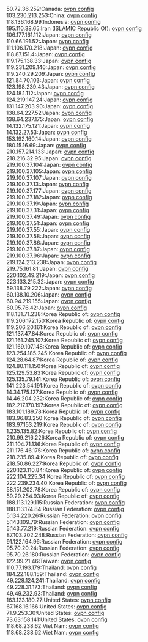 50.72.36.252:Canada: [ovpn config](vpn/50_72_36_252.ovpn)  
103.230.213.253:China: [ovpn config](vpn/103_230_213_253.ovpn)  
118.136.168.99:Indonesia: [ovpn config](vpn/118_136_168_99.ovpn)  
195.110.38.65:Iran (ISLAMIC Republic Of): [ovpn config](vpn/195_110_38_65.ovpn)  
106.177.161.112:Japan: [ovpn config](vpn/106_177_161_112.ovpn)  
110.66.191.52:Japan: [ovpn config](vpn/110_66_191_52.ovpn)  
111.106.170.218:Japan: [ovpn config](vpn/111_106_170_218.ovpn)  
118.87.151.4:Japan: [ovpn config](vpn/118_87_151_4.ovpn)  
119.175.138.33:Japan: [ovpn config](vpn/119_175_138_33.ovpn)  
119.231.209.146:Japan: [ovpn config](vpn/119_231_209_146.ovpn)  
119.240.29.209:Japan: [ovpn config](vpn/119_240_29_209.ovpn)  
121.84.70.103:Japan: [ovpn config](vpn/121_84_70_103.ovpn)  
123.198.239.43:Japan: [ovpn config](vpn/123_198_239_43.ovpn)  
124.18.1.112:Japan: [ovpn config](vpn/124_18_1_112.ovpn)  
124.219.147.24:Japan: [ovpn config](vpn/124_219_147_24.ovpn)  
131.147.203.90:Japan: [ovpn config](vpn/131_147_203_90.ovpn)  
138.64.227.52:Japan: [ovpn config](vpn/138_64_227_52.ovpn)  
138.64.237.175:Japan: [ovpn config](vpn/138_64_237_175.ovpn)  
14.132.175.121:Japan: [ovpn config](vpn/14_132_175_121.ovpn)  
14.132.27.53:Japan: [ovpn config](vpn/14_132_27_53.ovpn)  
153.192.160.14:Japan: [ovpn config](vpn/153_192_160_14.ovpn)  
180.15.16.69:Japan: [ovpn config](vpn/180_15_16_69.ovpn)  
210.157.214.133:Japan: [ovpn config](vpn/210_157_214_133.ovpn)  
218.216.32.95:Japan: [ovpn config](vpn/218_216_32_95.ovpn)  
219.100.37.104:Japan: [ovpn config](vpn/219_100_37_104.ovpn)  
219.100.37.105:Japan: [ovpn config](vpn/219_100_37_105.ovpn)  
219.100.37.107:Japan: [ovpn config](vpn/219_100_37_107.ovpn)  
219.100.37.13:Japan: [ovpn config](vpn/219_100_37_13.ovpn)  
219.100.37.177:Japan: [ovpn config](vpn/219_100_37_177.ovpn)  
219.100.37.182:Japan: [ovpn config](vpn/219_100_37_182.ovpn)  
219.100.37.19:Japan: [ovpn config](vpn/219_100_37_19.ovpn)  
219.100.37.31:Japan: [ovpn config](vpn/219_100_37_31.ovpn)  
219.100.37.49:Japan: [ovpn config](vpn/219_100_37_49.ovpn)  
219.100.37.51:Japan: [ovpn config](vpn/219_100_37_51.ovpn)  
219.100.37.55:Japan: [ovpn config](vpn/219_100_37_55.ovpn)  
219.100.37.58:Japan: [ovpn config](vpn/219_100_37_58.ovpn)  
219.100.37.86:Japan: [ovpn config](vpn/219_100_37_86.ovpn)  
219.100.37.87:Japan: [ovpn config](vpn/219_100_37_87.ovpn)  
219.100.37.96:Japan: [ovpn config](vpn/219_100_37_96.ovpn)  
219.124.213.238:Japan: [ovpn config](vpn/219_124_213_238.ovpn)  
219.75.161.81:Japan: [ovpn config](vpn/219_75_161_81.ovpn)  
220.102.49.219:Japan: [ovpn config](vpn/220_102_49_219.ovpn)  
223.133.215.32:Japan: [ovpn config](vpn/223_133_215_32.ovpn)  
59.138.79.222:Japan: [ovpn config](vpn/59_138_79_222.ovpn)  
60.138.10.206:Japan: [ovpn config](vpn/60_138_10_206.ovpn)  
60.94.219.155:Japan: [ovpn config](vpn/60_94_219_155.ovpn)  
60.95.76.42:Japan: [ovpn config](vpn/60_95_76_42.ovpn)  
118.131.71.238:Korea Republic of: [ovpn config](vpn/118_131_71_238.ovpn)  
119.206.172.150:Korea Republic of: [ovpn config](vpn/119_206_172_150.ovpn)  
119.206.20.161:Korea Republic of: [ovpn config](vpn/119_206_20_161.ovpn)  
121.137.47.84:Korea Republic of: [ovpn config](vpn/121_137_47_84.ovpn)  
121.161.245.107:Korea Republic of: [ovpn config](vpn/121_161_245_107.ovpn)  
121.169.107.148:Korea Republic of: [ovpn config](vpn/121_169_107_148.ovpn)  
123.254.185.245:Korea Republic of: [ovpn config](vpn/123_254_185_245.ovpn)  
124.28.64.87:Korea Republic of: [ovpn config](vpn/124_28_64_87.ovpn)  
124.80.111.150:Korea Republic of: [ovpn config](vpn/124_80_111_150.ovpn)  
125.129.53.83:Korea Republic of: [ovpn config](vpn/125_129_53_83.ovpn)  
125.135.79.141:Korea Republic of: [ovpn config](vpn/125_135_79_141.ovpn)  
141.223.54.191:Korea Republic of: [ovpn config](vpn/141_223_54_191.ovpn)  
14.34.175.127:Korea Republic of: [ovpn config](vpn/14_34_175_127.ovpn)  
14.46.204.232:Korea Republic of: [ovpn config](vpn/14_46_204_232.ovpn)  
182.217.170.197:Korea Republic of: [ovpn config](vpn/182_217_170_197.ovpn)  
183.101.189.78:Korea Republic of: [ovpn config](vpn/183_101_189_78.ovpn)  
183.96.83.250:Korea Republic of: [ovpn config](vpn/183_96_83_250.ovpn)  
183.97.153.219:Korea Republic of: [ovpn config](vpn/183_97_153_219.ovpn)  
1.235.135.82:Korea Republic of: [ovpn config](vpn/1_235_135_82.ovpn)  
210.99.216.226:Korea Republic of: [ovpn config](vpn/210_99_216_226.ovpn)  
211.104.71.136:Korea Republic of: [ovpn config](vpn/211_104_71_136.ovpn)  
211.176.46.175:Korea Republic of: [ovpn config](vpn/211_176_46_175.ovpn)  
218.235.89.4:Korea Republic of: [ovpn config](vpn/218_235_89_4.ovpn)  
218.50.86.227:Korea Republic of: [ovpn config](vpn/218_50_86_227.ovpn)  
220.123.110.84:Korea Republic of: [ovpn config](vpn/220_123_110_84.ovpn)  
222.104.225.34:Korea Republic of: [ovpn config](vpn/222_104_225_34.ovpn)  
222.239.234.40:Korea Republic of: [ovpn config](vpn/222_239_234_40.ovpn)  
58.151.202.78:Korea Republic of: [ovpn config](vpn/58_151_202_78.ovpn)  
59.29.254.93:Korea Republic of: [ovpn config](vpn/59_29_254_93.ovpn)  
188.113.129.115:Russian Federation: [ovpn config](vpn/188_113_129_115.ovpn)  
188.113.174.84:Russian Federation: [ovpn config](vpn/188_113_174_84.ovpn)  
5.134.220.26:Russian Federation: [ovpn config](vpn/5_134_220_26.ovpn)  
5.143.109.79:Russian Federation: [ovpn config](vpn/5_143_109_79.ovpn)  
5.143.77.219:Russian Federation: [ovpn config](vpn/5_143_77_219.ovpn)  
87.103.202.248:Russian Federation: [ovpn config](vpn/87_103_202_248.ovpn)  
91.122.164.96:Russian Federation: [ovpn config](vpn/91_122_164_96.ovpn)  
95.70.20.24:Russian Federation: [ovpn config](vpn/95_70_20_24.ovpn)  
95.70.26.180:Russian Federation: [ovpn config](vpn/95_70_26_180.ovpn)  
122.99.21.46:Taiwan: [ovpn config](vpn/122_99_21_46.ovpn)  
110.77.193.179:Thailand: [ovpn config](vpn/110_77_193_179.ovpn)  
184.22.188.159:Thailand: [ovpn config](vpn/184_22_188_159.ovpn)  
49.228.124.241:Thailand: [ovpn config](vpn/49_228_124_241.ovpn)  
49.228.31.173:Thailand: [ovpn config](vpn/49_228_31_173.ovpn)  
49.49.232.93:Thailand: [ovpn config](vpn/49_49_232_93.ovpn)  
163.123.180.27:United States: [ovpn config](vpn/163_123_180_27.ovpn)  
67.168.16.166:United States: [ovpn config](vpn/67_168_16_166.ovpn)  
71.9.253.30:United States: [ovpn config](vpn/71_9_253_30.ovpn)  
73.63.158.141:United States: [ovpn config](vpn/73_63_158_141.ovpn)  
118.68.238.62:Viet Nam: [ovpn config](vpn/118_68_238_62.ovpn)  
118.68.238.62:Viet Nam: [ovpn config](vpn/118_68_238_62.ovpn)  
